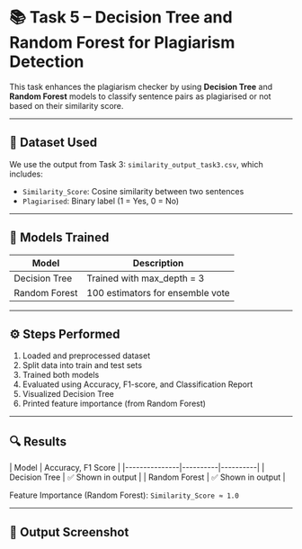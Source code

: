 # 📚 Task 5 – Decision Tree and Random Forest for Plagiarism Detection

This task enhances the plagiarism checker by using **Decision Tree** and **Random Forest** models to classify sentence pairs as plagiarised or not based on their similarity score.

---

## 📁 Dataset Used

We use the output from Task 3: `similarity_output_task3.csv`, which includes:

- `Similarity_Score`: Cosine similarity between two sentences
- `Plagiarised`: Binary label (1 = Yes, 0 = No)

---

## 🧠 Models Trained

| Model            | Description                      |
|------------------|----------------------------------|
| Decision Tree    | Trained with max_depth = 3       |
| Random Forest    | 100 estimators for ensemble vote |

---

## ⚙️ Steps Performed

1. Loaded and preprocessed dataset
2. Split data into train and test sets
3. Trained both models
4. Evaluated using Accuracy, F1-score, and Classification Report
5. Visualized Decision Tree
6. Printed feature importance (from Random Forest)

---

## 🔍 Results

| Model         | Accuracy, F1 Score |
|---------------|----------|----------|
| Decision Tree | ✅ Shown in output |
| Random Forest | ✅ Shown in output |

Feature Importance (Random Forest): `Similarity_Score ≈ 1.0`

---

## 📸 Output Screenshot


